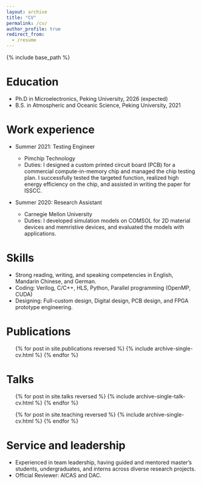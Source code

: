 ```yaml
---
layout: archive
title: "CV"
permalink: /cv/
author_profile: true
redirect_from:
  - /resume
---
```


{% include base_path %}

Education
======
* Ph.D in Microelectronics, Peking University, 2026 (expected)
* B.S. in Atmospheric and Oceanic Science, Peking University, 2021

Work experience
======
* Summer 2021: Testing Engineer
  * Pimchip Technology
  * Duties: I designed a custom printed circuit board (PCB) for a commercial compute-in-memory chip and managed the chip testing plan. I successfully tested the targeted function, realized high energy efficiency on the chip, and assisted in writing the paper for ISSCC.

* Summer 2020: Research Assistant
  * Carnegie Mellon University
  * Duties: I developed simulation models on COMSOL for 2D material devices and memristive devices, and evaluated the models with applications. 


Skills
======
* Strong reading, writing, and speaking competencies in English, Mandarin Chinese, and German.
* Coding: Verilog, C/C++, HLS, Python, Parallel programming (OpenMP, CUDA)
* Designing: Full-custom design, Digital design, PCB design, and FPGA prototype engineering.

Publications
======
  <ul>{% for post in site.publications reversed %}
    {% include archive-single-cv.html %}
  {% endfor %}</ul>
  
Talks
======
  <ul>{% for post in site.talks reversed %}
    {% include archive-single-talk-cv.html  %}
  {% endfor %}</ul>
  

  <ul>{% for post in site.teaching reversed %}
    {% include archive-single-cv.html %}
  {% endfor %}</ul>
  
Service and leadership
======
* Experienced in team leadership, having guided and mentored master’s students, undergraduates, and interns across diverse research projects.
* Official Reviewer: AICAS and DAC.
